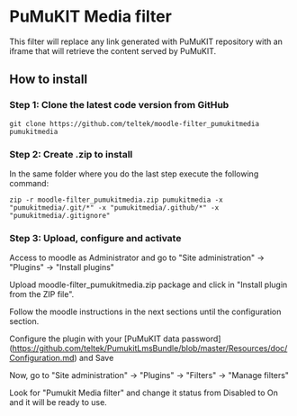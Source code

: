 # PuMuKIT Media filter

This filter will replace any link generated with PuMuKIT repository with an iframe that will retrieve the content served by PuMuKIT.

## How to install

### Step 1: Clone the latest code version from GitHub
```
git clone https://github.com/teltek/moodle-filter_pumukitmedia pumukitmedia
```

### Step 2: Create .zip to install

In the same folder where you do the last step execute the following command:
```
zip -r moodle-filter_pumukitmedia.zip pumukitmedia -x "pumukitmedia/.git/*" -x "pumukitmedia/.github/*" -x "pumukitmedia/.gitignore"
```

### Step 3: Upload, configure and activate

Access to moodle as Administrator and go to "Site administration" -> "Plugins" -> "Install plugins"

Upload moodle-filter_pumukitmedia.zip package and click in "Install plugin from the ZIP file". 

Follow the moodle instructions in the next sections until the configuration section.

Configure the plugin with your [PuMuKIT data password] (https://github.com/teltek/PumukitLmsBundle/blob/master/Resources/doc/Configuration.md) and Save

Now, go to "Site administration" -> "Plugins" -> "Filters" -> "Manage filters"

Look for "Pumukit Media filter" and change it status from Disabled to On and it will be ready to use.
